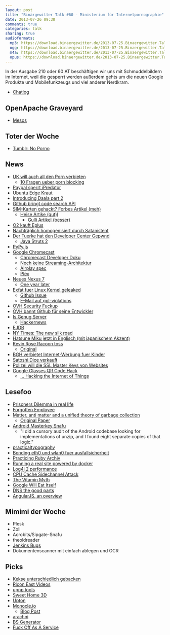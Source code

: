 ```yaml
---
layout: post
title: "Binärgewitter Talk #60 - Ministerium für Internetpornographie"
date: 2013-07-26 09:30
comments: true
categories: talk
sharing: true
audioformats:
  mp3: https://download.binaergewitter.de/2013-07-25.Binaergewitter.Talk.60.mp3
  ogg: https://download.binaergewitter.de/2013-07-25.Binaergewitter.Talk.60.ogg
  m4a: https://download.binaergewitter.de/2013-07-25.Binaergewitter.Talk.60.m4a
  opus: https://download.binaergewitter.de/2013-07-25.Binaergewitter.Talk.60.opus
---
```

In der Ausgabe 210 oder 60 AT beschäftigen wir uns mit Schmuddelbildern im Internet, weil die gesperrt werden außerdem gehts um die neuen Google Produkte und Mobilefunkzeugs und viel anderer Nerdkram.

* [Chatlog](http://xenim.imake.io/chatlog/binaergewitter-BGT060)

## OpenApache Graveyard

* [Mesos](http://www.pro-linux.de/news/1/20058/mesos-wird-apache-top-level-project.html)

## Toter der Woche

* [Tumblr: No Porno](http://www.zdnet.com/adult-tumblr-blogs-now-removed-from-every-form-of-search-possible-7000018295/)

## News

* [UK will auch all den Porn verbieten](http://www.bbc.co.uk/news/uk-23401076)
   * [10 Fragen ueber porn blocking](http://paulbernal.wordpress.com/2013/07/22/10-questions-about-camerons-new-porn-blocking/)
* [Paypal sperrt iPredator](https://torrentfreak.com/paypal-cuts-off-pirate-bay-vpn-ipredator-freezes-assets-130724/)
* [Ubuntu Edge Kraut](http://www.indiegogo.com/projects/ubuntu-edge)
* [Introducing Daala part 2](https://people.xiph.org/~xiphmont/demo/daala/demo2.shtml)
* [Github bringt code search API](https://github.com/blog/1564-code-search-api)
* [SIM-Karten gehackt? Forbes Artikel (meh)](http://www.forbes.com/sites/parmyolson/2013/07/21/sim-cards-have-finally-been-hacked-and-the-flaw-could-affect-millions-of-phones/)
  - [Heise Artike (gut)l](http://www.heise.de/security/artikel/DES-Hack-exponiert-Millionen-SIM-Karten-1920898.html)
    - [Gulli Artikel (besser)](http://www.gulli.com/news/22074-sim-karten-vielfach-nicht-sicher-2013-07-22)
* [O2 kauft Eplus](http://www.heise.de/newsticker/meldung/Neuer-Mobilfunkriese-O2-mischt-den-Markt-auf-1922130.html)
* [Nachträglich homogenisiert durch Satanistent](http://www.vice.com/read/satanists-turned-the-founder-of-the-westboro-baptist-churchs-mom-gay)
* [Der Tuerke hat den Developer Center Gepwnd](http://www.hotforsecurity.com/blog/apple-developer-center-breach-100k-accounts-exposed-6626.html)
   * [Java Struts 2](http://struts.apache.org/release/2.3.x/docs/s2-016.html)
* [PyPy.js](http://www.rfk.id.au/blog/entry/pypy-js-first-steps/)
* [Google Chromecast](http://www.google.com/intl/en/chrome/devices/chromecast/#netflix)
    - [Chromecast Developer Doku](https://developers.google.com/cast/)
    - [Noch keine Streaming-Architektur](http://www.heise.de/newsticker/meldung/Google-Chromecast-Noch-eine-Streaming-Architektur-1923378.html)
    - [Airplay spec](http://nto.github.io/AirPlay.html#video)
    - [Plex](http://www.plexapp.com/getplex/)
* [Neues Nexus 7](http://techcrunch.com/2013/07/24/google-unveils-the-new-nexus-7-android-powered-tablet/)
    - [One year later](http://androidandme.com/2013/06/opinions/one-year-later-the-nexus-7-has-gone-from-the-best-to-worst-tablet-ive-ever-owned/)
* [Exfat fuer Linux Kernel geleaked](http://phoronix.com/forums/showthread.php?81642-Native-Linux-Kernel-Module-Is-Out-For-Microsoft-exFAT)
  - [Github Issue](https://github.com/rxrz/exfat-nofuse/issues/5)
  - [E-Mail auf gpl-violations](http://lists.gpl-violations.org/pipermail/legal/2013-July/004100.html)
* [OVH Security Fuckup](http://status.ovh.net/?do=details&id=5070)
* [OVH bannt Github für seine Entwickler](http://translate.google.com/translate?sl=auto&tl=en&js=n&prev=_t&hl=fr&ie=UTF-8&u=http://www.ovh.com/fr/a1136.interview-github-octave-klaba-ovh )
* [Is Genug Server](http://www.ovh.de/dedicated_server/isgenug.xml)
    - [Hackernews](https://news.ycombinator.com/item?id=6103304)
* [EJDB](https://github.com/Softmotions/ejdb)
* [NY Times: The new silk road](http://www.nytimes.com/newsgraphics/2013/07/21/silk-road/)
* [Hatsune Miku jetzt in Englisch (mit japanischem Akzent)](http://www.animenewsnetwork.com/interest/2013-07-24/hear-hatsune-miku-v3-sing-in-english)
* [Kevin Rose Racoon toss](http://i.imgur.com/lkWFHkU.gif)
    - [Original](http://www.youtube.com/watch?v=hHN-f6xTzsY)
* [BGH verbietet Internet-Werbung fuer Kinder](http://www.heise.de/newsticker/meldung/BGH-verbietet-Internet-Werbung-fuer-Kinder-1919592.html)
* [Satoshi Dice verkauft](http://thenextweb.com/insider/2013/07/19/first-major-bitcoin-acquisition-sees-gambling-site-satoshidice-sold-for-11-5-million/)
* [Polizei will die SSL Master Keys von Websites](http://lauren.vortex.com/archive/001062.html)
* [Google Glasses QR Code Hack](http://www.scip.ch/en/?vuldb.9559)
  - [... Hacking the Internet of Things](https://blog.lookout.com/blog/2013/07/17/hacking-the-internet-of-things-for-good/)

## Lesefoo

* [Prisoners Dilemma in real life](http://www.businessinsider.com/prisoners-dilemma-in-real-life-2013-7)
* [Forgotten Employee](https://sites.google.com/site/forgottenemployee/)
* [Matter, anti matter and a unified theory of garbage collection](http://michaelrbernste.in/2013/06/12/matter-anti-matter.html)
    - [Original Paper](http://www.cs.virginia.edu/~cs415/reading/bacon-garbage.pdf)
* [Android Masterkey Snafu](http://www.saurik.com/id/17)
    - "I did a cursory audit of the Android codebase looking for implementations of unzip, and I found eight separate copies of that logic."
* [practicaltypography](http://practicaltypography.com/)
* [Bonding eth0 und wlan0 fuer ausfallsicherheit](http://blog.lastlog.de/posts/bonding_eth0_wlan0_together_to_get_an_active_backup_link/)
* [Practicing Ruby Archiv](http://www.rubyflow.com/items/9606-practicing-ruby-s-public-archives)
* [Running a real site powered by docker](http://nick.stinemat.es/#rethink-docker-technology)
* [Log4j 2 performance](http://www.grobmeier.de/log4j-2-performance-close-to-insane-20072013.html)
* [CPU Cache Sidechannel Attack](http://eprint.iacr.org/2013/448)
* [The Vitamin Myth](http://www.theatlantic.com/health/archive/2013/07/the-vitamin-myth-why-we-think-we-need-supplements/277947/?1)
* [Google Will Eat Itself](http://gwei.org/index.php)
* [DNS the good parts](http://www.petekeen.net/dns-the-good-parts)
* [AngularJS, an overview](http://glennstovall.com/blog/2013/06/27/angularjs-an-overview/)


## Mimimi der Woche

* Plesk
* Zoll
* Acrobits/Sipgate-Snafu
* theoldreader
* [Jenkins Bugs](https://issues.jenkins-ci.org/browse/JENKINS-12235)
* Dokumentenscanner mit einfach ablegen und OCR

## Picks

* [Kekse unterschiedlich gebacken](https://plus.google.com/photos/111754036279251010992/albums/5904394535094588753/5904394533565731074?pid=5904394533565731074&oid=111754036279251010992)
* [Ricon East Videos](http://ricon.io/archive/2013/east.html)
* [upnp tools](https://code.google.com/p/mirandaupnptool/)
* [Sweet Home 3D](http://www.sweethome3d.com/index.jsp)
* [Upton](https://github.com/propublica/upton)
* [Monocle.io](http://monocle.io/)
    - [Blog Post](http://blog.alexmaccaw.com/monocle)
* [arachni]()
* [BS Generator](http://www.atrixnet.com/bs-generator.html)
* [Fuck Off As A Service](http://foaas.com/)


